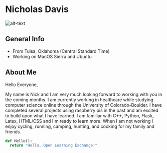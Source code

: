 # Nicholas Davis
![alt-text](https://img1.southernliving.timeinc.net/sites/default/files/styles/4_3_horizontal_-_1200x900/public/1542301326/GettyImages-1033240660.jpg?itok=6Sh4z7Za "Tulsa, Ok")
## General Info
* From Tulsa, Oklahoma (Central Standard Time)
* Working on MacOS Sierra and Ubuntu



## About Me
Hello Everyone,

My name is Nick and I am very much looking forward to working with you in the coming months. I am currently working in healthcare while studying computer science online through the University of Colorado-Boulder. I have completed several projects using raspberry pis in the past and am excited to build upon what I have learned. I am familiar with C++, Python, Flask, Latex, HTML/CSS and I'm ready to learn more. When I am not working I enjoy cycling, running, camping, hunting, and cooking for my family and friends. 

```python
def Hello():
  return "Hello, Open Learning Exchange!"
  ```

